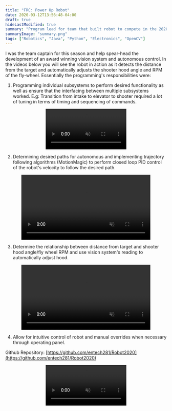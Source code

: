```yaml
---
title: "FRC: Power Up Robot"
date: 2020-03-12T13:56:48-04:00
draft: true
hideLastModified: true
summary: "Program lead for team that built robot to compete in the 2020 FRC competition: Power Up."
summaryImage: "summary.png"
tags: ["Robotics", "Java", "Python", "Electronics", "OpenCV"]
---
```


I was the team captain for this season and help spear-head the development of an award winning vision system and autonomous control. In the videos below you will see the robot in action as it detects the distance from the target and automatically adjusts the shooter hood angle and RPM of the fly-wheel. Essentially the programming's responsibilities were:

1. Programming individual subsystems to perform desired functionality as well as ensure that the interfacing between multiple subsystems worked. E.g: Transition from intake to elevator to shooter required a lot of tuning in terms of timing and sequencing of commands.

<div align = "center">
<video width=50% controls autoplay muted = "false">
    <source src="/static/frc/intake.mp4" type="video/mp4">
    Your browser does not support the video tag.  
</video>
</div>

2. Determining desired paths for autonomous and implementing trajectory following algorithms (MotionMagic) to perform closed loop PID control of the robot's velocity to follow the desired path.
<div align = "center">
<video width=80% controls autoplay muted = "false">
    <source src="/static/frc/path.mp4" type="video/mp4">
    Your browser does not support the video tag.  
</video>
</div>


3. Determine the relationship between distance from target and shooter hood angle/fly wheel RPM and use vision system's reading to automatically adjust hood.

<div align = "center">
<video width=80% controls autoplay muted = "false">
    <source src="/static/frc/model.mp4" type="video/mp4">
    Your browser does not support the video tag.  
</video>
</div>

4. Allow for intuitive control of robot and manual overrides when necessary through operating panel.

Github Repository: [https://github.com/entech281/Robot2020](https://github.com/entech281/Robot2020)


<div align = "center">
<video width=50% controls autoplay muted = "false">
    <source src="/static/frc/everything.mp4" type="video/mp4">
    Your browser does not support the video tag.  
</video>
</div>
